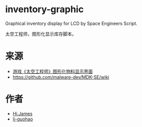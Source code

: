 # inventory-graphic
Graphical inventory display for LCD by Space Engineers Script.

太空工程师，图形化显示库存脚本。

# 来源

- [游戏《太空工程师》图形化物料显示界面](https://www.bilibili.com/read/cv27778300/)
- <https://github.com/malware-dev/MDK-SE/wiki>

# 作者

- [Hi.James](https://space.bilibili.com/368005035)
- [li-guohao](https://space.bilibili.com/3493285257546598)


